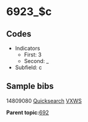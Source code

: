 # 6923\_$c

## Codes

-   Indicators
    -   First: 3
    -   Second: \_
-   Subfield: c

## Sample bibs

14809080 [Quicksearch](https://search.library.yale.edu/catalog/14809080) [VXWS](http://prodorbis.library.yale.edu:7014/vxws/GetHoldingsService?bibId=14809080)

**Parent topic:**[692](../../tags/692/692.md)

